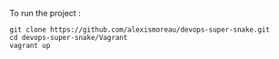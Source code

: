To run the project :
```
git clone https://github.com/alexismoreau/devops-super-snake.git
cd devops-super-snake/Vagrant
vagrant up
```

